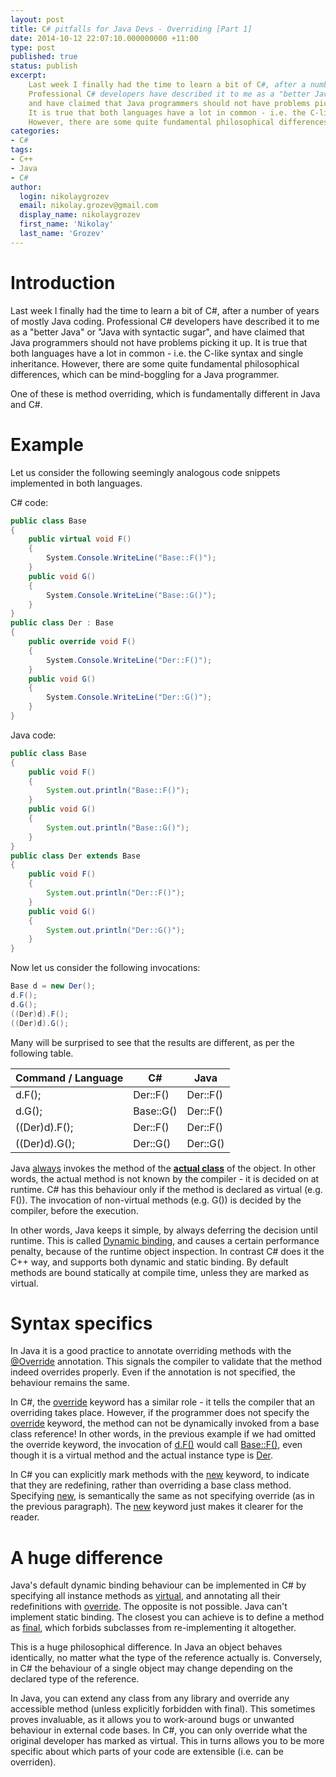 ```yaml
---
layout: post
title: C# pitfalls for Java Devs - Overriding [Part 1]
date: 2014-10-12 22:07:10.000000000 +11:00
type: post
published: true
status: publish
excerpt: 
    Last week I finally had the time to learn a bit of C#, after a number of years of mostly Java coding. 
    Professional C# developers have described it to me as a "better Java" or "Java with syntactic sugar", 
    and have claimed that Java programmers should not have problems picking it up. 
    It is true that both languages have a lot in common - i.e. the C-like syntax and single inheritance. 
    However, there are some quite fundamental philosophical differences, which can be mind-boggling for a Java programmer ...
categories:
- C#
tags:
- C++
- Java
- C#
author:
  login: nikolaygrozev
  email: nikolay.grozev@gmail.com
  display_name: nikolaygrozev
  first_name: 'Nikolay'
  last_name: 'Grozev'
---
```


# Introduction

Last week I finally had the time to learn a bit of C#, after a number of years of mostly Java coding. 
Professional C# developers have described it to me as a "better Java" or "Java with syntactic sugar", 
and have claimed that Java programmers should not have problems picking it up. 
It is true that both languages have a lot in common - i.e. the C-like syntax and single inheritance. 
However, there are some quite fundamental philosophical differences, which can be mind-boggling for a Java programmer.

One of these is method overriding, which is fundamentally different in Java and C#.

# Example

Let us consider the following seemingly analogous code snippets implemented in both languages.

C# code:

```csharp
public class Base
{
    public virtual void F()
    {
        System.Console.WriteLine("Base::F()");
    }
    public void G()
    {
        System.Console.WriteLine("Base::G()");
    }
}
public class Der : Base
{
    public override void F()
    {
        System.Console.WriteLine("Der::F()");
    }
    public void G()
    {
        System.Console.WriteLine("Der::G()");
    }
}
```


Java code:

```java
public class Base
{
    public void F()
    {
        System.out.println("Base::F()");
    }
    public void G()
    {
        System.out.println("Base::G()");
    }
}
public class Der extends Base
{
    public void F()
    {
        System.out.println("Der::F()");
    }
    public void G()
    {
        System.out.println("Der::G()");
    }
}
```

Now let us consider the following invocations:

```java
Base d = new Der();
d.F();
d.G();
((Der)d).F();
((Der)d).G();
```

Many will be surprised to see that the results are different, as per the following table.

<table style="witdh:60em">
    <thead>
        <tr>
            <th>Command / Language</th>
            <th>C#</th>
            <th>Java</th>
        </tr>
    </thead>
    <tbody>
        <tr>
            <td>d.F();</td>
            <td>Der::F()</td>
            <td>Der::F()</td>
        </tr>
        <tr>
            <td>d.G();</td>
            <td>Base::G()</td>
            <td>Der::F()</td>
        </tr>
        <tr>
            <td>((Der)d).F();</td>
            <td>Der::F()</td>
            <td>Der::F()</td>
        </tr>
        <tr>
            <td>((Der)d).G();</td>
            <td>Der::G()</td>
            <td>Der::G()</td>
        </tr>
    </tbody>
</table>

Java <u>always</u> invokes the method of the **<u>actual class</u>** of the object. 
In other words, the actual method is not known by the compiler - it is decided on at runtime. 
C# has this behaviour only if the method is declared as virtual (e.g. F()). 
The invocation of non-virtual methods (e.g. G()) is decided by the compiler, before the execution.

In other words, Java keeps it simple, by always deferring the decision until runtime. 
This is called <u>Dynamic binding</u>, and causes a certain performance penalty, because of 
the runtime object inspection. In contrast C# does it the C++ way, and supports both dynamic 
and static binding. By default methods are bound statically at compile time, unless they are marked as virtual.

# Syntax specifics

In Java it is a good practice to annotate overriding methods with the <u>@Override</u> annotation. 
This signals the compiler to validate that the method indeed overrides properly. 
Even if the annotation is not specified, the behaviour remains the same.

In C#, the <u>override</u> keyword has a similar role - it tells the compiler that an 
overriding takes place. However, if the programmer does not specify the <u>override</u> keyword, 
the method can not be dynamically invoked from a base class reference! In other words, in the 
previous example if we had omitted the override keyword, the invocation of <u>d.F()</u> would 
call <u>Base::F()</u>, even though it is a virtual method and the actual instance type is <u>Der</u>.

In C# you can explicitly mark methods with the <u>new</u> keyword, to indicate that they are redefining, 
rather than overriding a base class method. Specifying <u>new</u>, is semantically the same as not specifying 
override (as in the previous paragraph). The <u>new</u> keyword just makes it clearer for the reader.

# A huge difference

Java's default dynamic binding behaviour can be implemented in C# by specifying all instance 
methods as <u>virtual</u>, and annotating all their redefinitions with <u>override</u>. 
The opposite is not possible. Java can't implement static binding. The closest you can achieve is 
to define a method as <u>final</u>, which forbids subclasses from re-implementing it altogether.

This is a huge philosophical difference. In Java an object behaves identically, no matter what the 
type of the reference actually is. Conversely, in C# the behaviour of a single object may change 
depending on the declared type of the reference.

In Java, you can extend any class from any library and override any accessible method 
(unless explicitly forbidden with final). This sometimes proves invaluable, as it allows you to 
work-around bugs or unwanted behaviour in external code bases. In C#, you can only override what the 
original developer has marked as virtual. This in turns allows you to be more specific about which 
parts of your code are extensible (i.e. can be overriden).
